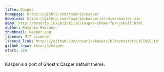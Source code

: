 ```yaml
---
title: Kasper
homepage: https://github.com/rosario/kasper
download: https://github.com/rosario/kasper/archive/master.zip
demo: http://rosario.io/2013/11/10/kasper-theme-for-jekyll.html
author: Rosario Rascuna
thumbnail: kasper.png
license: MIT License
license_link: https://github.com/rosario/kasper/blob/master/LICENSE.txt
github_repo: rosario/kasper
stars: 389
---
```


Kasper is a port of Ghost's Casper default theme.
